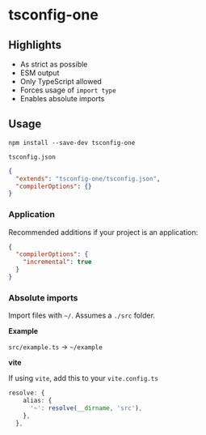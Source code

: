 # tsconfig-one

## Highlights

- As strict as possible
- ESM output
- Only TypeScript allowed
- Forces usage of `import type`
- Enables absolute imports

## Usage

```console
npm install --save-dev tsconfig-one
```

`tsconfig.json`

```json
{
  "extends": "tsconfig-one/tsconfig.json",
  "compilerOptions": {}
}
```

### Application

Recommended additions if your project is an application:

```json
{
  "compilerOptions": {
    "incremental": true
  }
}
```

### Absolute imports

Import files with `~/`. Assumes a `./src` folder.

**Example**

`src/example.ts` -> `~/example`

**vite**

If using `vite`, add this to your `vite.config.ts`

```ts
resolve: {
    alias: {
      '~': resolve(__dirname, 'src'),
    },
  },
```
